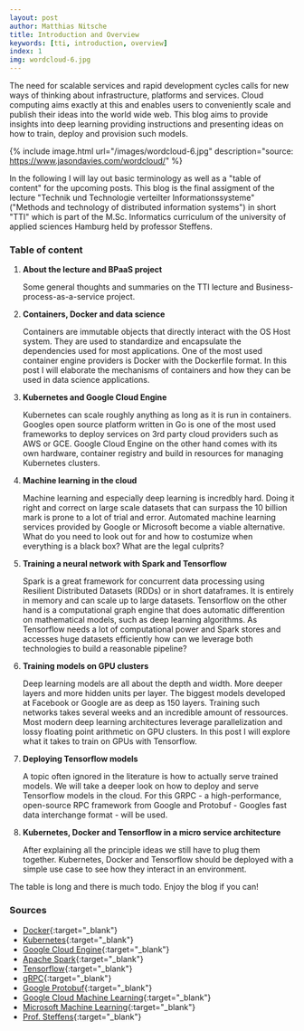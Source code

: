 ```yaml
---
layout: post
author: Matthias Nitsche
title: Introduction and Overview
keywords: [tti, introduction, overview]
index: 1
img: wordcloud-6.jpg
---
```


The need for scalable services and rapid development cycles calls for new ways of thinking about infrastructure, platforms and services. Cloud computing aims exactly at this and enables users to conveniently scale and publish their ideas into the world wide web. This blog aims to provide insights into deep learning providing instructions and presenting ideas on how to train, deploy and provision such models.

{% include image.html url="/images/wordcloud-6.jpg" description="source: https://www.jasondavies.com/wordcloud/" %}

In the following I will lay out basic terminology as well as a "table of content" for the upcoming posts. This blog is the final assigment of the lecture "Technik und Technologie verteilter Informationssysteme" ("Methods and technology of distributed information systems") in short "TTI" which is part of the M.Sc. Informatics curriculum of the university of applied sciences Hamburg held by professor Steffens.

### Table of content

1. <b>About the lecture and BPaaS project</b>

    Some general thoughts and summaries on the TTI lecture and Business-process-as-a-service project.

2. <b>Containers, Docker and data science</b>

    Containers are immutable objects that directly interact with the OS Host system. They are used to standardize and encapsulate the dependencies used for most applications. One of the most used container engine providers is Docker with the Dockerfile format. In this post I will elaborate the mechanisms of containers and how they can be used in data science applications.

3. <b>Kubernetes and Google Cloud Engine</b>

    Kubernetes can scale roughly anything as long as it is run in containers. Googles open source platform written in Go is one of the most used frameworks to deploy services on 3rd party cloud providers such as AWS or GCE. Google Cloud Engine on the other hand comes with its own hardware, container registry and build in resources for managing Kubernetes clusters.

4. <b>Machine learning in the cloud</b>

    Machine learning and especially deep learning is incredbly hard. Doing it right and correct on large scale datasets that can surpass the 10 billion mark is prone to a lot of trial and error. Automated machine learning services provided by Google or Microsoft become a viable alternative. What do you need to look out for and how to costumize when everything is a black box? What are the legal culprits?

5. <b>Training a neural network with Spark and Tensorflow</b>

    Spark is a great framework for concurrent data processing using Resilient Distributed Datasets (RDDs) or in short dataframes. It is entirely in memory and can scale up to large datasets. Tensorflow on the other hand is a computational graph engine that does automatic differention on mathematical models, such as deep learning algorithms. As Tensorflow needs a lot of computational power and Spark stores and accesses huge datasets efficiently how can we leverage both technologies to build a reasonable pipeline?

6. <b>Training models on GPU clusters</b>

    Deep learning models are all about the depth and width. More deeper layers and more hidden units per layer. The biggest models developed at Facebook or Google are as deep as 150 layers. Training such networks takes several weeks and an incredible amount of ressources. Most modern deep learning architectures leverage parallelization and lossy floating point arithmetic on GPU clusters. In this post I will explore what it takes to train on GPUs with Tensorflow.

7. <b>Deploying Tensorflow models</b>

    A topic often ignored in the literature is how to actually serve trained models. We will take a deeper look on how to deploy and serve Tensorflow models in the cloud. For this GRPC - a high-performance, open-source RPC framework from Google and Protobuf - Googles fast data interchange format - will be used.

8. <b>Kubernetes, Docker and Tensorflow in a micro service architecture</b>

    After explaining all the principle ideas we still have to plug them together. Kubernetes, Docker and Tensorflow should be deployed with a simple use case to see how they interact in an environment. 


The table is long and there is much todo. Enjoy the blog if you can!

### Sources

- [Docker](https://www.docker.com/){:target="_blank"}
- [Kubernetes](https://kubernetes.io/){:target="_blank"}
- [Google Cloud Engine](https://cloud.google.com/compute/){:target="_blank"}
- [Apache Spark](https://spark.apache.org/){:target="_blank"}
- [Tensorflow](https://www.tensorflow.org/){:target="_blank"}
- [gRPC](http://www.grpc.io/){:target="_blank"}
- [Google Protobuf](https://developers.google.com/protocol-buffers/){:target="_blank"}
- [Google Cloud Machine Learning](https://cloud.google.com/products/machine-learning/){:target="_blank"}
- [Microsoft Machine Learning](https://azure.microsoft.com/en-us/services/machine-learning/){:target="_blank"}
- [Prof. Steffens](http://users.informatik.haw-hamburg.de/~steffens/){:target="_blank"}

